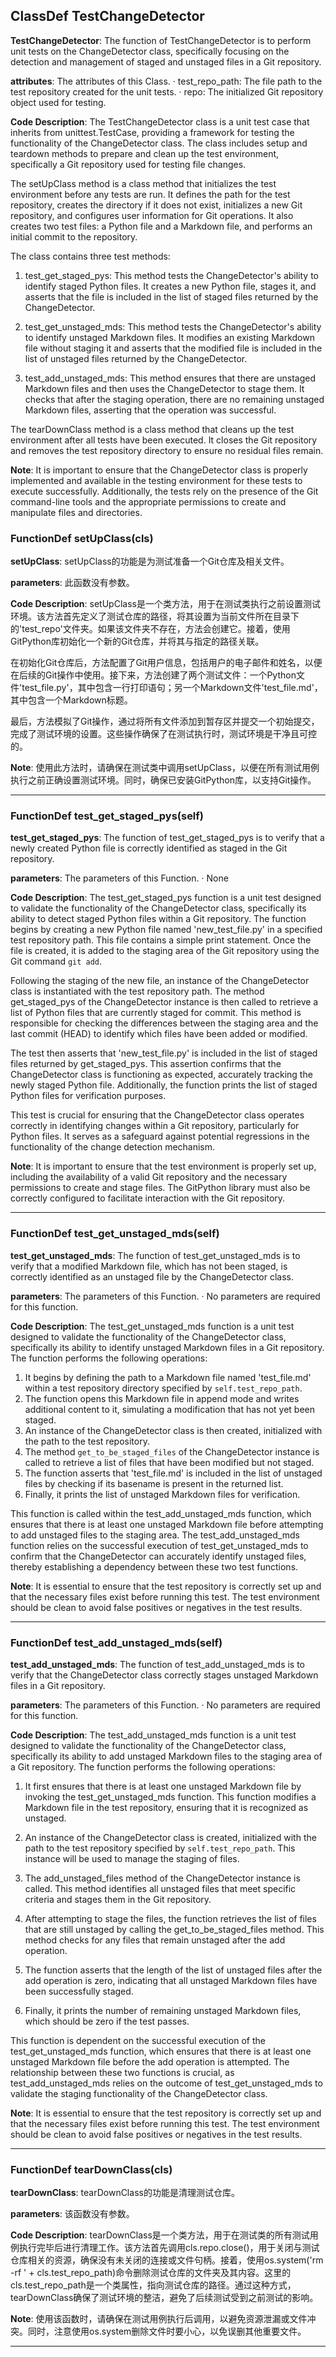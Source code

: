 ## ClassDef TestChangeDetector
**TestChangeDetector**: The function of TestChangeDetector is to perform unit tests on the ChangeDetector class, specifically focusing on the detection and management of staged and unstaged files in a Git repository.

**attributes**: The attributes of this Class.
· test_repo_path: The file path to the test repository created for the unit tests.
· repo: The initialized Git repository object used for testing.

**Code Description**: The TestChangeDetector class is a unit test case that inherits from unittest.TestCase, providing a framework for testing the functionality of the ChangeDetector class. The class includes setup and teardown methods to prepare and clean up the test environment, specifically a Git repository used for testing file changes.

The setUpClass method is a class method that initializes the test environment before any tests are run. It defines the path for the test repository, creates the directory if it does not exist, initializes a new Git repository, and configures user information for Git operations. It also creates two test files: a Python file and a Markdown file, and performs an initial commit to the repository.

The class contains three test methods:
1. test_get_staged_pys: This method tests the ChangeDetector's ability to identify staged Python files. It creates a new Python file, stages it, and asserts that the file is included in the list of staged files returned by the ChangeDetector.
   
2. test_get_unstaged_mds: This method tests the ChangeDetector's ability to identify unstaged Markdown files. It modifies an existing Markdown file without staging it and asserts that the modified file is included in the list of unstaged files returned by the ChangeDetector.

3. test_add_unstaged_mds: This method ensures that there are unstaged Markdown files and then uses the ChangeDetector to stage them. It checks that after the staging operation, there are no remaining unstaged Markdown files, asserting that the operation was successful.

The tearDownClass method is a class method that cleans up the test environment after all tests have been executed. It closes the Git repository and removes the test repository directory to ensure no residual files remain.

**Note**: It is important to ensure that the ChangeDetector class is properly implemented and available in the testing environment for these tests to execute successfully. Additionally, the tests rely on the presence of the Git command-line tools and the appropriate permissions to create and manipulate files and directories.
### FunctionDef setUpClass(cls)
**setUpClass**: setUpClass的功能是为测试准备一个Git仓库及相关文件。

**parameters**: 此函数没有参数。

**Code Description**: 
setUpClass是一个类方法，用于在测试类执行之前设置测试环境。该方法首先定义了测试仓库的路径，将其设置为当前文件所在目录下的'test_repo'文件夹。如果该文件夹不存在，方法会创建它。接着，使用GitPython库初始化一个新的Git仓库，并将其与指定的路径关联。

在初始化Git仓库后，方法配置了Git用户信息，包括用户的电子邮件和姓名，以便在后续的Git操作中使用。接下来，方法创建了两个测试文件：一个Python文件'test_file.py'，其中包含一行打印语句；另一个Markdown文件'test_file.md'，其中包含一个Markdown标题。

最后，方法模拟了Git操作，通过将所有文件添加到暂存区并提交一个初始提交，完成了测试环境的设置。这些操作确保了在测试执行时，测试环境是干净且可控的。

**Note**: 使用此方法时，请确保在测试类中调用setUpClass，以便在所有测试用例执行之前正确设置测试环境。同时，确保已安装GitPython库，以支持Git操作。
***
### FunctionDef test_get_staged_pys(self)
**test_get_staged_pys**: The function of test_get_staged_pys is to verify that a newly created Python file is correctly identified as staged in the Git repository.

**parameters**: The parameters of this Function.
· None

**Code Description**: The test_get_staged_pys function is a unit test designed to validate the functionality of the ChangeDetector class, specifically its ability to detect staged Python files within a Git repository. The function begins by creating a new Python file named 'new_test_file.py' in a specified test repository path. This file contains a simple print statement. Once the file is created, it is added to the staging area of the Git repository using the Git command `git add`.

Following the staging of the new file, an instance of the ChangeDetector class is instantiated with the test repository path. The method get_staged_pys of the ChangeDetector instance is then called to retrieve a list of Python files that are currently staged for commit. This method is responsible for checking the differences between the staging area and the last commit (HEAD) to identify which files have been added or modified.

The test then asserts that 'new_test_file.py' is included in the list of staged files returned by get_staged_pys. This assertion confirms that the ChangeDetector class is functioning as expected, accurately tracking the newly staged Python file. Additionally, the function prints the list of staged Python files for verification purposes.

This test is crucial for ensuring that the ChangeDetector class operates correctly in identifying changes within a Git repository, particularly for Python files. It serves as a safeguard against potential regressions in the functionality of the change detection mechanism.

**Note**: It is important to ensure that the test environment is properly set up, including the availability of a valid Git repository and the necessary permissions to create and stage files. The GitPython library must also be correctly configured to facilitate interaction with the Git repository.
***
### FunctionDef test_get_unstaged_mds(self)
**test_get_unstaged_mds**: The function of test_get_unstaged_mds is to verify that a modified Markdown file, which has not been staged, is correctly identified as an unstaged file by the ChangeDetector class.

**parameters**: The parameters of this Function.
· No parameters are required for this function.

**Code Description**: The test_get_unstaged_mds function is a unit test designed to validate the functionality of the ChangeDetector class, specifically its ability to identify unstaged Markdown files in a Git repository. The function performs the following operations:

1. It begins by defining the path to a Markdown file named 'test_file.md' within a test repository directory specified by `self.test_repo_path`.
2. The function opens this Markdown file in append mode and writes additional content to it, simulating a modification that has not yet been staged.
3. An instance of the ChangeDetector class is then created, initialized with the path to the test repository.
4. The method `get_to_be_staged_files` of the ChangeDetector instance is called to retrieve a list of files that have been modified but not staged.
5. The function asserts that 'test_file.md' is included in the list of unstaged files by checking if its basename is present in the returned list.
6. Finally, it prints the list of unstaged Markdown files for verification.

This function is called within the test_add_unstaged_mds function, which ensures that there is at least one unstaged Markdown file before attempting to add unstaged files to the staging area. The test_add_unstaged_mds function relies on the successful execution of test_get_unstaged_mds to confirm that the ChangeDetector can accurately identify unstaged files, thereby establishing a dependency between these two test functions.

**Note**: It is essential to ensure that the test repository is correctly set up and that the necessary files exist before running this test. The test environment should be clean to avoid false positives or negatives in the test results.
***
### FunctionDef test_add_unstaged_mds(self)
**test_add_unstaged_mds**: The function of test_add_unstaged_mds is to verify that the ChangeDetector class correctly stages unstaged Markdown files in a Git repository.

**parameters**: The parameters of this Function.
· No parameters are required for this function.

**Code Description**: The test_add_unstaged_mds function is a unit test designed to validate the functionality of the ChangeDetector class, specifically its ability to add unstaged Markdown files to the staging area of a Git repository. The function performs the following operations:

1. It first ensures that there is at least one unstaged Markdown file by invoking the test_get_unstaged_mds function. This function modifies a Markdown file in the test repository, ensuring that it is recognized as unstaged.

2. An instance of the ChangeDetector class is created, initialized with the path to the test repository specified by `self.test_repo_path`. This instance will be used to manage the staging of files.

3. The add_unstaged_files method of the ChangeDetector instance is called. This method identifies all unstaged files that meet specific criteria and stages them in the Git repository.

4. After attempting to stage the files, the function retrieves the list of files that are still unstaged by calling the get_to_be_staged_files method. This method checks for any files that remain unstaged after the add operation.

5. The function asserts that the length of the list of unstaged files after the add operation is zero, indicating that all unstaged Markdown files have been successfully staged.

6. Finally, it prints the number of remaining unstaged Markdown files, which should be zero if the test passes.

This function is dependent on the successful execution of the test_get_unstaged_mds function, which ensures that there is at least one unstaged Markdown file before the add operation is attempted. The relationship between these two functions is crucial, as test_add_unstaged_mds relies on the outcome of test_get_unstaged_mds to validate the staging functionality of the ChangeDetector class.

**Note**: It is essential to ensure that the test repository is correctly set up and that the necessary files exist before running this test. The test environment should be clean to avoid false positives or negatives in the test results.
***
### FunctionDef tearDownClass(cls)
**tearDownClass**: tearDownClass的功能是清理测试仓库。

**parameters**: 该函数没有参数。

**Code Description**: 
tearDownClass是一个类方法，用于在测试类的所有测试用例执行完毕后进行清理工作。该方法首先调用cls.repo.close()，用于关闭与测试仓库相关的资源，确保没有未关闭的连接或文件句柄。接着，使用os.system('rm -rf ' + cls.test_repo_path)命令删除测试仓库的文件夹及其内容。这里的cls.test_repo_path是一个类属性，指向测试仓库的路径。通过这种方式，tearDownClass确保了测试环境的整洁，避免了后续测试受到之前测试的影响。

**Note**: 使用该函数时，请确保在测试用例执行后调用，以避免资源泄漏或文件冲突。同时，注意使用os.system删除文件时要小心，以免误删其他重要文件。
***
